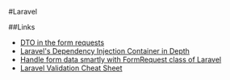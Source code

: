 #Laravel

##Links

* [DTO in the form requests](https://sandulat.com/mapping-requests-to-dtos-inside-form-requests/)
* [Laravel's Dependency Injection Container in Depth](https://gist.github.com/davejamesmiller/bd857d9b0ac895df7604dd2e63b23afe)
* [Handle form data smartly with FormRequest class of Laravel](https://mhsunny.medium.com/handle-form-data-smartly-with-formrequest-class-of-laravel-b95a1d8da0d1)
* [Laravel Validation Cheat Sheet](https://laravelarticle.com/laravel-validation-cheat-sheet)
